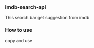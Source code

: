 ### imdb-search-api
This search bar get suggestion from imdb <br>
### How to use </br>
copy and use
